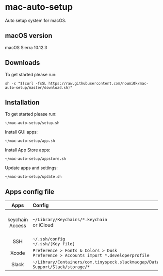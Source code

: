 # mac-auto-setup
Auto setup system for macOS.

## macOS version
macOS Sierra 10.12.3

## Downloads
To get started please run:
```
sh -c "$(curl -fsSL https://raw.githubusercontent.com/noumi0k/mac-auto-setup/master/download.sh)"
```

## Installation
To get started please run:
```
~/mac-auto-setup/setup.sh
```
Install GUI apps:
```
~/mac-auto-setup/app.sh
```
Install App Store apps:
```
~/mac-auto-setup/appstore.sh
```
Update apps and settings:
```
~/mac-auto-setup/update.sh
```

## Apps config file
| Apps | Config | Remarks |
|:----------:|:-----------|:-------------|
|keychain Access|`~/Library/Keychains/*.keychain`<br>or iCloud|keychain password is login password|
|SSH|`~/.ssh/config`<br>`~/.ssh/[Key file]`|-|
|Xcode|`Preference > Fonts & Colors > Dusk`<br>`Preference > Accounts import *.developerprofile`|-|
|Slack|`~/Library/Containers/com.tinyspeck.slackmacgap/Data/Library/Application Support/Slack/storage/*`|-|
